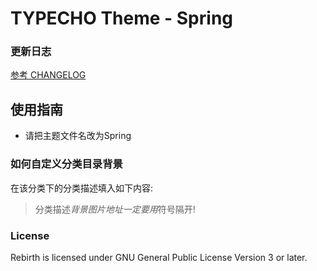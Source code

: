 # TYPECHO Theme - Spring
### 更新日志
[参考 CHANGELOG](./CHANGELOG.md)

## 使用指南
* 请把主题文件名改为Spring
### 如何自定义分类目录背景
在该分类下的分类描述填入如下内容:
> 分类描述$背景图片地址
> 一定要用$符号隔开!

### License

Rebirth is licensed under GNU General Public License Version 3 or later.
